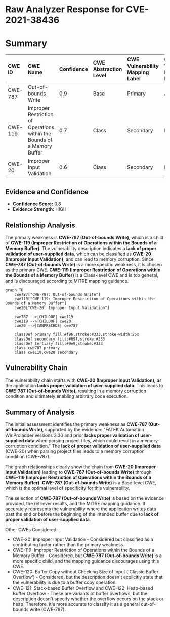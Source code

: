 # Raw Analyzer Response for CVE-2021-38436

# Summary
| CWE ID    | CWE Name                                                                     | Confidence | CWE Abstraction Level | CWE Vulnerability Mapping Label | CWE-Vulnerability Mapping Notes |
| :-------- | :--------------------------------------------------------------------------- | :--------- | :-------------------- | :------------------------------ | :------------------------------ |
| CWE-787   | Out-of-bounds Write                                                          | 0.9        | Base                  | Primary                         | Allowed                       |
| CWE-119   | Improper Restriction of Operations within the Bounds of a Memory Buffer   | 0.7        | Class                 | Secondary                       | Discouraged                    |
| CWE-20    | Improper Input Validation                                                   | 0.6        | Class                 | Secondary                       | Discouraged                     |

## Evidence and Confidence

*   **Confidence Score:** 0.8
*   **Evidence Strength:** HIGH

## Relationship Analysis
The primary weakness is **CWE-787 (Out-of-bounds Write)**, which is a child of **CWE-119 (Improper Restriction of Operations within the Bounds of a Memory Buffer)**. The vulnerability description indicates a **lack of proper validation of user-supplied data**, which can be classified as **CWE-20 (Improper Input Validation)**, and can lead to memory corruption. Since **CWE-787 (Out-of-bounds Write)** is a more specific weakness, it is chosen as the primary CWE. **CWE-119 (Improper Restriction of Operations within the Bounds of a Memory Buffer)** is a Class-level CWE and is too general, and is discouraged according to MITRE mapping guidance.

```mermaid
graph TD
    cwe787["CWE-787: Out-of-bounds Write"]
    cwe119["CWE-119: Improper Restriction of Operations within the Bounds of a Memory Buffer"]
    cwe20["CWE-20: Improper Input Validation"]
    
    cwe787 -->|CHILDOF| cwe119
    cwe119 -->|CHILDOF| cwe20
    cwe20 -->|CANPRECEDE| cwe787
    
    classDef primary fill:#f96,stroke:#333,stroke-width:2px
    classDef secondary fill:#69f,stroke:#333
    classDef tertiary fill:#9e9,stroke:#333
    class cwe787 primary
    class cwe119,cwe20 secondary
```

## Vulnerability Chain
The vulnerability chain starts with **CWE-20 (Improper Input Validation)**, as the application **lacks proper validation of user-supplied data**. This leads to **CWE-787 (Out-of-bounds Write)**, resulting in a memory corruption condition and ultimately enabling arbitrary code execution.

## Summary of Analysis
The initial assessment identifies the primary weakness as **CWE-787 (Out-of-bounds Write)**, supported by the evidence: "FATEK Automation WinProladder versions 3.30 and prior **lacks proper validation of user-supplied data** when parsing project files, which could result in a memory-corruption condition." The **lack of proper validation of user-supplied data** (CWE-20) when parsing project files leads to a memory corruption condition (CWE-787).

The graph relationships clearly show the chain from **CWE-20 (Improper Input Validation)** leading to **CWE-787 (Out-of-bounds Write)** through **CWE-119 (Improper Restriction of Operations within the Bounds of a Memory Buffer)**. **CWE-787 (Out-of-bounds Write)** is a Base-level CWE, which is the optimal level of specificity for this vulnerability.

The selection of **CWE-787 (Out-of-bounds Write)** is based on the evidence provided, the retriever results, and the MITRE mapping guidance. It accurately represents the vulnerability where the application writes data past the end or before the beginning of the intended buffer due to **lack of proper validation of user-supplied data**.

Other CWEs Considered:

*   CWE-20: Improper Input Validation - Considered but classified as a contributing factor rather than the primary weakness.
*   CWE-119: Improper Restriction of Operations within the Bounds of a Memory Buffer - Considered, but **CWE-787 (Out-of-bounds Write)** is a more specific child, and the mapping guidance discourages using this CWE.
*   CWE-120: Buffer Copy without Checking Size of Input ('Classic Buffer Overflow') - Considered, but the description doesn't explicitly state that the vulnerability is due to a buffer copy operation.
*   CWE-121: Stack-based Buffer Overflow and CWE-122: Heap-based Buffer Overflow - These are variants of buffer overflows, but the description doesn't specify whether the overflow occurs on the stack or heap. Therefore, it's more accurate to classify it as a general out-of-bounds write (CWE-787).